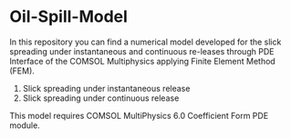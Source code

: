 # Oil-Spill-Model
In this repository you can find a numerical model developed for the slick spreading under instantaneous and continuous re-leases through PDE Interface of the COMSOL Multiphysics applying Finite Element Method (FEM).

1) Slick spreading under instantaneous release
2) Slick spreading under continuous release

This model requires COMSOL MultiPhysics 6.0 Coefficient Form PDE module.
